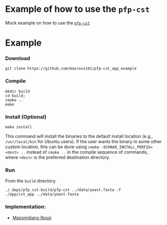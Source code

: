 # Example of how to use the `pfp-cst`
Mock example on how to use the [`pfp-cst`](https://github.com/maxrossi91/pfp-cst)

# Example
### Download

```console
git clone https://github.com/maxrossi91/pfp-cst_app_example
```

### Compile

```console
mkdir build
cd build; 
cmake ..
make
```

### Install (Optional)

```console
make install
```

This command will install the binaries to the default install location (e.g., `/usr/local/bin` for Ubuntu users). If the user wants the binary in some other custom location, this can be done using `cmake -DCMAKE_INSTALL_PERFIX=<dest> ..` instead of `cmake ..` in the compile sequence of commands, where `<dest>` is the preferred destination directory.

### Run

From the `build` directory.

```console
./_deps/pfp_cst-build/pfp-cst ../data/yeast.fasta -f
./app/cst_app ../data/yeast.fasta
```

### Implementation:

* [Massimiliano Rossi](https://github.com/maxrossi91)
